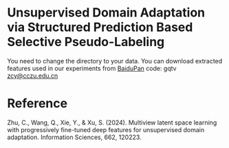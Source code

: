 # Unsupervised Domain Adaptation via Structured Prediction Based Selective Pseudo-Labeling
You need to change the directory to your data.
You can download extracted features used in our experiments from [BaiduPan](https://pan.baidu.com/s/1Glb4KN142kXbz7-BfLggGQ) code: gqtv\
zcy@cczu.edu.cn
# Reference

Zhu, C., Wang, Q., Xie, Y., & Xu, S. (2024). Multiview latent space learning with progressively fine-tuned deep features for unsupervised domain adaptation. Information Sciences, 662, 120223.